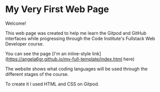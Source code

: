 # My Very First Web Page

Welcome!

This web page was created to help me learn the Gitpod and GitHub interfaces while progressing through the Code Institute's Fullstack Web Developer course.

You can see the page [I'm an inline-style link](https://angela6gr.github.io/my-full-template/index.html here)

The website shows what coding languages will be used through the different stages of the course.

To create it I used HTML and CSS on Gitpod.